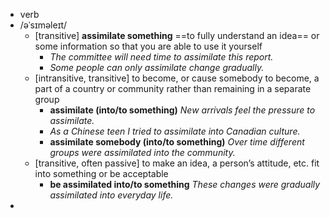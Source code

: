 - verb
- /əˈsɪməleɪt/
	- [transitive] **assimilate something** ==to fully understand an idea== or some information so that you are able to use it yourself
		- *The committee will need time to assimilate this report.*
		- *Some people can only assimilate change gradually.*
	- [intransitive, transitive] to become, or cause somebody to become, a part of a country or community rather than remaining in a separate group
		- **assimilate (into/to something)** *New arrivals feel the pressure to assimilate.*
		- *As a Chinese teen I tried to assimilate into Canadian culture.*
		- **assimilate somebody (into/to something)** *Over time different groups were assimilated into the community.*
	- [transitive, often passive] to make an idea, a person’s attitude, etc. fit into something or be acceptable
		- **be assimilated into/to something** *These changes were gradually assimilated into everyday life.*
-